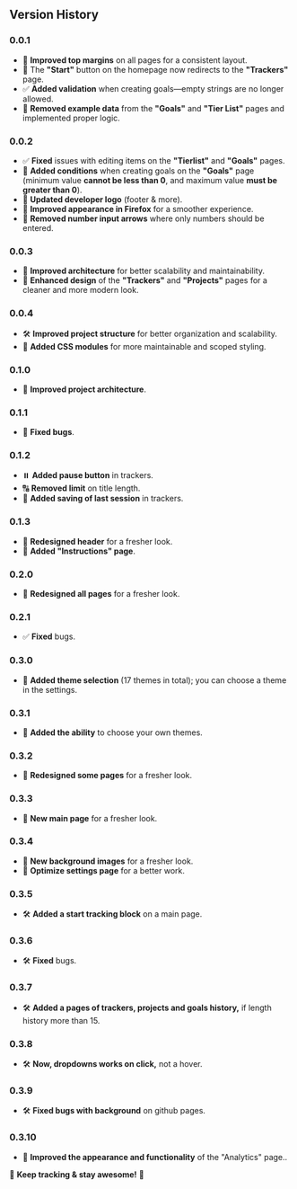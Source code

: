 ## Version History
### 0.0.1
- 🎨 **Improved top margins** on all pages for a consistent layout.  
- 🚀 The **"Start"** button on the homepage now redirects to the **"Trackers"** page.  
- ✅ **Added validation** when creating goals—empty strings are no longer allowed.  
- 🧹 **Removed example data** from the **"Goals"** and **"Tier List"** pages and implemented proper logic.  
### 0.0.2
- ✅ **Fixed** issues with editing items on the **"Tierlist"** and **"Goals"** pages.  
- 🎯 **Added conditions** when creating goals on the **"Goals"** page (minimum value **cannot be less than 0**, and maximum value **must be greater than 0**).  
- 🎨 **Updated developer logo** (footer & more).  
- 🦊 **Improved appearance in Firefox** for a smoother experience.  
- 🔢 **Removed number input arrows** where only numbers should be entered.  
### 0.0.3  
- 🧱 **Improved architecture** for better scalability and maintainability.  
- 💅 **Enhanced design** of the **"Trackers"** and **"Projects"** pages for a cleaner and more modern look.
### 0.0.4
- 🛠️ **Improved project structure** for better organization and scalability.  
- 🎨 **Added CSS modules** for more maintainable and scoped styling. 
### 0.1.0
- 🧱 **Improved project architecture**.
### 0.1.1
- 🧱 **Fixed bugs**.
### 0.1.2  
- ⏸️ **Added pause button** in trackers.  
- 🔠 **Removed limit** on title length.
- 💾 **Added saving of last session** in trackers.
### 0.1.3  
- 🎨 **Redesigned header** for a fresher look.  
- 📘 **Added "Instructions" page**.
### 0.2.0
- 🎨 **Redesigned all pages** for a fresher look.
### 0.2.1
- ✅ **Fixed** bugs.
### 0.3.0
- 🎨 **Added theme selection** (17 themes in total); you can choose a theme in the settings.
### 0.3.1
- 🎨 **Added the ability** to choose your own themes.
### 0.3.2
- 🎨 **Redesigned some pages** for a fresher look.
### 0.3.3
- 🎨 **New main page** for a fresher look.
### 0.3.4
- 🎨 **New background images** for a fresher look.
- 💾 **Optimize settings page** for a better work.
### 0.3.5
- 🛠️ **Added a start tracking block** on a main page.
### 0.3.6
- 🛠️ **Fixed** bugs.
### 0.3.7
- 🛠️ **Added a pages of trackers, projects and goals history,** if length history more than 15.
### 0.3.8
- 🛠️ **Now, dropdowns works on click,** not a hover.
### 0.3.9
- 🛠️ **Fixed bugs with background** on github pages.
### 0.3.10
- 🎨 **Improved the appearance and functionality** of the "Analytics" page..

🚀 **Keep tracking & stay awesome!** 🚀
